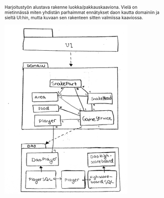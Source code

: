 Harjoitustyön alustava rakenne luokka/pakkauskaaviona. Vielä on mietinnässä miten yhdistän parhaimmat ennätykset daon kautta domainiin ja sieltä UI:hin, mutta kuvaan sen rakenteen sitten valmiissa kaaviossa.

 <img src="https://github.com/johannaval/ot-harjoitustyo/blob/master/dokumentaatio/kuvat/IMG_9939.jpeg" width="400" height="550">
